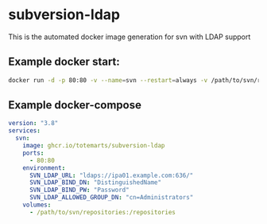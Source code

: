 # subversion-ldap
This is the automated docker image generation for svn with LDAP support

## Example docker start:
```bash
docker run -d -p 80:80 -v --name=svn --restart=always -v /path/to/svn/repositories:/repositories --env SVN_LDAP_URL="ldaps://ipa01.example.com:636/" --env SVN_LDAP_BIND_DN="DistinguishedName" --env SVN_LDAP_BIND_PW="Password" --env SVN_LDAP_ALLOWED_GROUP_DN="cn=Administrators" ghcr.io/totemarts/subversion-ldap
```

## Example docker-compose
```yaml
version: "3.8"
services:
  svn:
    image: ghcr.io/totemarts/subversion-ldap
    ports:
      - 80:80
    environment:
      SVN_LDAP_URL: "ldaps://ipa01.example.com:636/"
      SVN_LDAP_BIND_DN: "DistinguishedName"
      SVN_LDAP_BIND_PW: "Password"
      SVN_LDAP_ALLOWED_GROUP_DN: "cn=Administrators"
    volumes:
      - /path/to/svn/repositories:/repositories
```
